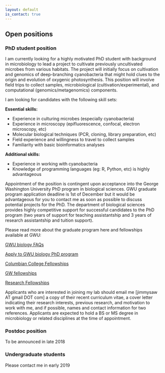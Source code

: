 ```yaml
---
layout: default
is_contact: true
---
```


## Open positions

### PhD student position

I am currently looking for a highly motivated PhD student with background in microbiology to lead a project to cultivate previously uncultivated microbes from various habitats. The project will initially focus on cultivation and genomics of deep-branching cyanobacteria that might hold clues to the origin and evolution of oxygenic photosynthesis. This position will involve field trips to collect samples, microbiological (cultivation/experimental), and computational (genomics/metagenomics) components.

I am looking for candidates with the following skill sets:

**Essential skills:**
- Experience in culturing microbes (especially cyanobacteria)
- Experience in microscopy (epifluorescence, confocal, electron microscopy, etc)
- Molecular biological techniques (PCR, cloning, library preparation, etc)
- Field experience and willingness to travel to collect samples
- Familiarity with basic bioinformatics analyses

**Additional skills:**
- Experience in working with cyanobacteria
- Knowledge of programming languages (eg: R, Python, etc) is highly advantageous

Appointment of the position is contingent upon acceptance into the George Washington University PhD program in biological sciences. GWU graduate program application deadline is 1st of December but it would be advantageous for you to contact me as soon as possible to discuss potential projects for the PhD. The department of biological sciences provides highly competitive support for successful candidates to the PhD program (two years of support for teaching assistantship and 3 years of research assistantship and tuition support).

Please read more about the graduate program here and fellowships available at GWU:

[GWU biology FAQs](https://biology.columbian.gwu.edu/graduate-faq)

[Apply to GWU biology PhD program](https://biology.columbian.gwu.edu/apply-now)

[Columbian College Fellowships](https://www2.gwu.edu/~fellows/ccas.html)

[GW fellowships](https://www2.gwu.edu/~fellows/fellowships.html)

[Research Fellowships](https://www2.gwu.edu/~fellows/research.html)

Applicants who are interested in joining my lab should email me [jimmysaw AT gmail DOT com] a copy of their recent curriculum vitae, a cover letter indicating their research interests, previous research, and motivation to work with me, and if possible, names and contact information for two references. Applicants are expected to hold a BS or MS degree in microbiology or related disciplines at the time of appointment.

### Postdoc position

To be announced in late 2018


### Undergraduate students

Please contact me in early 2019

